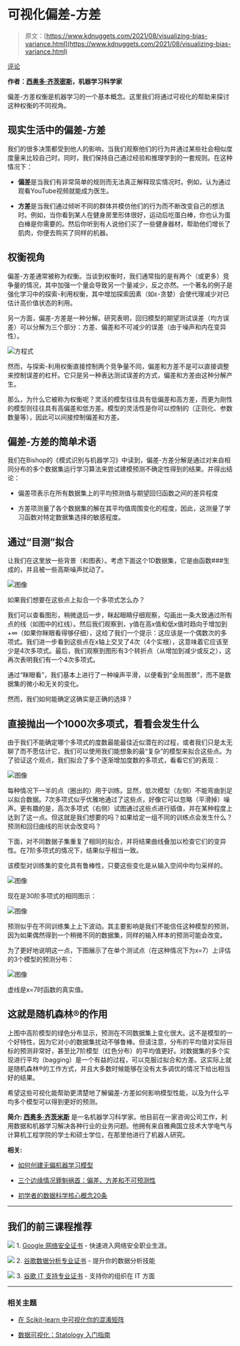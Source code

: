 # 可视化偏差-方差

> 原文：[https://www.kdnuggets.com/2021/08/visualizing-bias-variance.html](https://www.kdnuggets.com/2021/08/visualizing-bias-variance.html)

[评论](#comments)

**作者：[西奥多·齐茨密斯](https://www.linkedin.com/in/tsitsimis/)，机器学习科学家**

偏差-方差权衡是机器学习的一个基本概念。这里我们将通过可视化的帮助来探讨这种权衡的不同视角。

## 现实生活中的偏差-方差

我们的很多决策都受到他人的影响，当我们观察他们的行为并通过某些社会相似度度量来比较自己时。同时，我们保持自己通过经验和推理学到的一套规则。在这种情况下：

+   **偏差**是当我们有非常简单的规则而无法真正解释现实情况时。例如，认为通过观看YouTube视频就能成为医生。

+   **方差**是当我们通过倾听不同的群体并模仿他们的行为而不断改变自己的想法时。例如，当你看到某人在健身房里形体很好，运动后吃蛋白棒，你也认为蛋白棒是你需要的。然后你听到有人说他们买了一些健身器材，帮助他们增长了肌肉，你便去购买了同样的机器。

## 权衡视角

偏差-方差通常被称为权衡。当谈到权衡时，我们通常指的是有两个（或更多）竞争量的情况，其中加强一个量会导致另一个量减少，反之亦然。一个著名的例子是强化学习中的探索-利用权衡，其中增加探索因素（如ε-贪婪）会使代理减少对已估计高价值状态的利用。

另一方面，偏差-方差是一种分解。研究表明，回归模型的期望测试误差（均方误差）可以分解为三个部分：方差、偏差和不可减少的误差（由于噪声和内在变异性）。

![方程式](../Images/4572eeedd5e20d6d489a5164c410e3f4.png)

然而，与探索-利用权衡直接控制两个竞争量不同，偏差和方差不是可以直接调整来控制误差的杠杆。它只是另一种表达测试误差的方式，偏差和方差由这种分解产生。

那么，为什么它被称为权衡呢？灵活的模型往往具有低偏差和高方差，而更为刚性的模型则往往具有高偏差和低方差。模型的灵活性是你可以控制的（正则化、参数数量等），因此可以间接控制偏差和方差。

## 偏差-方差的简单术语

我们在Bishop的《模式识别与机器学习》中读到，偏差-方差分解是通过对来自相同分布的多个数据集运行学习算法来尝试建模预测不确定性得到的结果。并得出结论：

+   偏差项表示在所有数据集上的平均预测值与期望回归函数之间的差异程度

+   方差项测量了各个数据集的解在其平均值周围变化的程度，因此，这测量了学习函数对特定数据集选择的敏感程度。

## 通过“目测”拟合

让我们在这里放一些背景（和图表）。考虑下面这个1D数据集，它是由函数###生成的，并且被一些高斯噪声扰动了。

![图像](../Images/801b588ed6d173a872b4ca7c41b18b50.png)

如果我们想要在这些点上拟合一个多项式怎么办？

我们可以查看图形，稍微退后一步，眯起眼睛仔细观察，勾画出一条大致通过所有点的线（如图中的红线）。然后我们观察到，y值在高x值和低x值时趋向于增加到+∞（如果你眯眼看得够仔细），这给了我们一个提示：这应该是一个偶数次的多项式。我们进一步看到这些点在x轴上交叉了4次（4个实根），这意味着它应该至少是4次多项式。最后，我们观察到图形有3个转折点（从增加到减少或反之），这再次表明我们有一个4次多项式。

通过“眯眼看”，我们基本上进行了一种噪声平滑，以便看到“全局图景”，而不是数据集的微小和无关的变化。

然而，我们如何能确定这确实是正确的选择？

## 直接抛出一个1000次多项式，看看会发生什么

由于我们不能确定哪个多项式的度数最能最佳近似潜在的过程，或者我们只是太无聊了而不愿估计它，我们可以使用我们能想象的最“复杂”的模型来拟合这些点。为了验证这个观点，我们拟合了多个逐渐增加度数的多项式，看看它们的表现：

![图像](../Images/1fef77965c6c9fa49553fcdd2457e7b5.png)

每种情况下一半的点（圈出的）用于训练。显然，低次模型（左侧）不能弯曲到足以拟合数据。7次多项式似乎优雅地通过了这些点，好像它可以忽略（平滑掉）噪声。更有趣的是，高次多项式（右侧）试图通过这些点进行插值，并在某种程度上达到了这一点。但这就是我们想要的吗？如果给定一组不同的训练点会发生什么？预测和回归曲线的形状会改变吗？

下面，对不同数据子集重复了相同的拟合，并将结果曲线叠加以检查它们的变异性。在7阶多项式的情况下，结果似乎相当一致。

该模型对训练集的变化具有鲁棒性，只要这些变化是从输入空间中均匀采样的。

![图像](../Images/1bbb9053b2da098d787263cc3ffd44d1.png)

现在是30阶多项式的相同图示：

![图像](../Images/c68d1ef9bdefe37c310f7a7a860e014f.png)

预测似乎在不同训练集上上下波动。其主要影响是我们不能信任这种模型的预测，因为如果偶然得到一个稍微不同的数据集，同样的输入样本的预测可能会改变。

为了更好地说明这一点，下图展示了在单个测试点（在这种情况下为x=7）上评估的3个模型的预测分布：

![图像](../Images/b5967bf2c5555732100acefb12a0b07b.png)

虚线是x=7时函数的真实值。

## 这就是随机森林®的作用

上图中高阶模型的绿色分布显示，预测在不同数据集上变化很大。这不是模型的一个好特性，因为它对小的数据集扰动不够鲁棒。但请注意，分布的平均值对实际目标的预测非常好，甚至比7阶模型（红色分布）的平均值更好。对数据集的多个实现进行平均（bagging）是一个有益的过程，可以克服过拟合和方差。这实际上就是随机森林®的工作方式，并且大多数时候能够在没有太多调优的情况下给出相当好的结果。

希望这些可视化能帮助更清楚地了解偏差-方差如何影响模型性能，以及为什么平均多个模型可以得到更好的预测。

**简介: [西奥多·齐茨米斯](https://www.linkedin.com/in/tsitsimis/)** 是一名机器学习科学家。他目前在一家咨询公司工作，利用数据和机器学习解决各种行业的业务问题。他拥有来自雅典国立技术大学电气与计算机工程学院的学士和硕士学位，在那里他进行了机器人研究。

**相关:**

+   [如何创建无偏机器学习模型](/2021/07/create-unbiased-machine-learning-models.html)

+   [三个边缘情况罪魁祸首：偏差、方差和不可预测性](/2021/04/imerit2-bias-variance-unpredictability.html)

+   [初学者的数据科学核心概念20条](/2020/12/20-core-data-science-concepts-beginners.html)

* * *

## 我们的前三课程推荐

![](../Images/0244c01ba9267c002ef39d4907e0b8fb.png) 1\. [Google 网络安全证书](https://www.kdnuggets.com/google-cybersecurity) - 快速进入网络安全职业生涯。

![](../Images/e225c49c3c91745821c8c0368bf04711.png) 2\. [谷歌数据分析专业证书](https://www.kdnuggets.com/google-data-analytics) - 提升你的数据分析技能

![](../Images/0244c01ba9267c002ef39d4907e0b8fb.png) 3\. [谷歌 IT 支持专业证书](https://www.kdnuggets.com/google-itsupport) - 支持你的组织在 IT 方面

* * *

### 相关主题

+   [在 Scikit-learn 中可视化你的混淆矩阵](https://www.kdnuggets.com/2022/09/visualizing-confusion-matrix-scikitlearn.html)

+   [数据可视化：Statology 入门指南](https://www.kdnuggets.com/visualizing-data-statology-primer)
